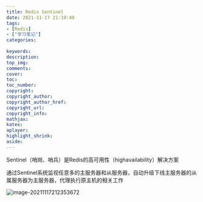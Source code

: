 ```yaml
---
title: Redis Sentinel
date: 2021-11-17 21:19:49
tags:
- [Redis]
- ["学习笔记"]
categories:
 
keywords:
description:
top_img:
comments:
cover:
toc:
toc_number:
copyright:
copyright_author:
copyright_author_href:
copyright_url:
copyright_info:
mathjax:
katex:
aplayer:
highlight_shrink:
aside: 
---
```


Sentinel（哨岗、哨兵）是Redis的高可用性（highavailability）解决方案

通过Sentinel系统监视任意多的主服务器和从服务器，自动升级下线主服务器的从属服务器为主服务器，代理执行原主机的相关工作

![image-20211117212353672](https://i.loli.net/2021/11/17/cNiLAkld9wQZMYK.png)
